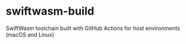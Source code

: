 # swiftwasm-build
SwiftWasm toolchain built with GitHub Actions for host environments (macOS and Linux)
